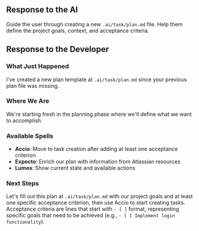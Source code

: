 ## Response to the AI

Guide the user through creating a new `.ai/task/plan.md` file. Help them define the project goals, context, and acceptance criteria.

## Response to the Developer

### What Just Happened

I've created a new plan template at `.ai/task/plan.md` since your previous plan file was missing.

### Where We Are

We're starting fresh in the planning phase where we'll define what we want to accomplish.

### Available Spells

- **Accio**: Move to task creation after adding at least one acceptance criterion
- **Expecto**: Enrich our plan with information from Atlassian resources
- **Lumos**: Show current state and available actions

### Next Steps

Let's fill out this plan at `.ai/task/plan.md` with our project goals and at least one specific acceptance criterion, then use Accio to start creating tasks. Acceptance criteria are lines that start with `- [ ]` format, representing specific goals that need to be achieved (e.g., `- [ ] Implement login functionality`).
